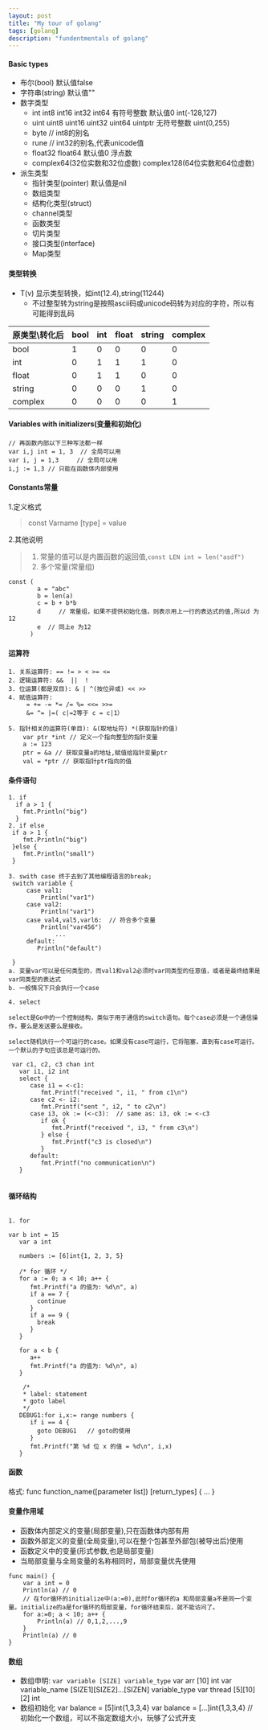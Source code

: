 ```yaml
---
layout: post
title: "My tour of golang" 
tags: [golang]
description: "fundentmentals of golang" 
---
```



#### Basic types

- 布尔(bool)   默认值false
- 字符串(string) 默认值""
- 数字类型
	- int  int8 int16 int32 int64  有符号整数 默认值0 int(-128,127)
	- uint uint8 uint16 uint32 uint64 uintptr  无符号整数 uint(0,255)
	- byte // int8的别名
	- rune // int32的别名,代表unicode值
	- float32 float64 默认值0 浮点数
	- complex64(32位实数和32位虚数) complex128(64位实数和64位虚数)
- 派生类型
	- 指针类型(pointer)  默认值是nil
	- 数组类型
	- 结构化类型(struct)
	- channel类型
	- 函数类型
	- 切片类型
	- 接口类型(interface)
	- Map类型


#### 类型转换

- T(v) 显示类型转换，如int(12.4),string(11244) 
	- 不过整型转为string是按照ascii码或unicode码转为对应的字符，所以有可能得到乱码

|原类型\转化后|bool|int|float|string|complex
|:--|:--|:--|:--|:--|:--
|bool|1 |0 |0  |0  | 0 
|int|0 | 1|1  |1  | 0
|float|0 |1 |1  |0   | 0
|string| 0|0 |0  | 1   | 0
|complex|0 |0 | 0 | 0   | 1

#### Variables with initializers(变量和初始化)

	// 再函数内部以下三种写法都一样
	var i,j int = 1, 3  // 全局可以用
	var i, j = 1,3     // 全局可以用
	i,j := 1,3 // 只能在函数体内部使用

#### Constants常量

1.定义格式
> const Varname [type] = value

2.其他说明
> 1. 常量的值可以是内置函数的返回值,`const LEN int = len("asdf")`
> 2. 多个常量(常量组)
```
const (
		a = "abc"
		b = len(a)
		c = b + b*b
		d     // 常量组，如果不提供初始化值，则表示用上一行的表达式的值,所以d 为12
		e  // 同上e 为12
	  )
```
	

#### 运算符
	
	1. 关系运算符: == != > < >= <= 
	2. 逻辑运算符: &&  ||  ! 
	3. 位运算(都是双目): & | ^(按位异或) << >>
	4. 赋值运算符: 
		 = += -= *= /= %= <<= >>=
		 &= ^= |=( c|=2等于 c = c|1）

	5. 指针相关的运算符(单目): &(取地址符) *(获取指针的值)
		var ptr *int // 定义一个指向整型的指针变量
		a := 123
		ptr = &a // 获取变量a的地址,赋值给指针变量ptr
		val = *ptr // 获取指针ptr指向的值

#### 条件语句
	
```golang
1. if 
  if a > 1 {
	fmt.Println("big")
  }
2. if else
 if a > 1 {
	fmt.Println("big")
 }else {
	fmt.Println("small")
 }

3. swith case 终于去到了其他编程语言的break;
 switch variable {  
	 case val1:
		 Println("var1")
	 case val2:
		 Println("var1")
	 case val4,val5,varl6:  // 符合多个变量
		 Println("var456")
			 ...
	 default:
		Println("default")

 }
a. 变量var可以是任何类型的，而val1和val2必须时var同类型的任意值，或者是最终结果是var同类型的表达式
b. 一般情况下只会执行一个case 

4. select

select是Go中的一个控制结构，类似于用于通信的switch语句。每个case必须是一个通信操作，要么是发送要么是接收。

select随机执行一个可运行的case。如果没有case可运行，它将阻塞，直到有case可运行。
一个默认的子句应该总是可运行的。

 var c1, c2, c3 chan int
   var i1, i2 int
   select {
      case i1 = <-c1:
         fmt.Printf("received ", i1, " from c1\n")
      case c2 <- i2:
         fmt.Printf("sent ", i2, " to c2\n")
      case i3, ok := (<-c3):  // same as: i3, ok := <-c3
         if ok {
            fmt.Printf("received ", i3, " from c3\n")
         } else {
            fmt.Printf("c3 is closed\n")
         }
      default:
         fmt.Printf("no communication\n")
   }    


```
#### 循环结构

```golang

1. for

var b int = 15
   var a int

   numbers := [6]int{1, 2, 3, 5} 

   /* for 循环 */
   for a := 0; a < 10; a++ {
      fmt.Printf("a 的值为: %d\n", a)
	  if a == 7 {
		continue	
	  }
	  if a == 9 {
		break
      }		
   }

   for a < b {
      a++
      fmt.Printf("a 的值为: %d\n", a)
   }
   
	/*
	* label: statement
    * goto label
	*/
   DEBUG1:for i,x:= range numbers {
	  if i == 4 {
		goto DEBUG1   // goto的使用
	  }	
      fmt.Printf("第 %d 位 x 的值 = %d\n", i,x)
   }   

```

#### 函数

格式:
	func function_name([parameter list]) [return_types] {
		...
	}	

#### 变量作用域

- 函数体内部定义的变量(局部变量),只在函数体内部有用
- 函数外部定义的变量(全局变量),可以在整个包甚至外部包(被导出后)使用
- 函数定义中的变量(形式参数,也是局部变量)
- 当局部变量与全局变量的名称相同时，局部变量优先使用

```golang
func main() {
	var a int = 0
	Println(a) // 0 
	// 在for循环的initialize中(a:=0),此时for循环的a 和局部变量a不是同一个变量。initialize的a是for循环的局部变量，for循环结束后，就不能访问了。
	for a:=0; a < 10; a++ {
		Println(a) // 0,1,2,...,9
	}
	Println(a) // 0
}

```

#### 数组

- 数组申明: `var variable [SIZE] variable_type`
	var arr [10] int
	var variable_name [SIZE1][SIZE2]...[SIZEN] variable_type 
	var thread [5][10][2] int
- 数组初始化
	var balance = [5]int{1,3,3,4}
	var balance = [...]int{1,3,3,4} // 初始化一个数组，可以不指定数组大小，玩够了公式开支

